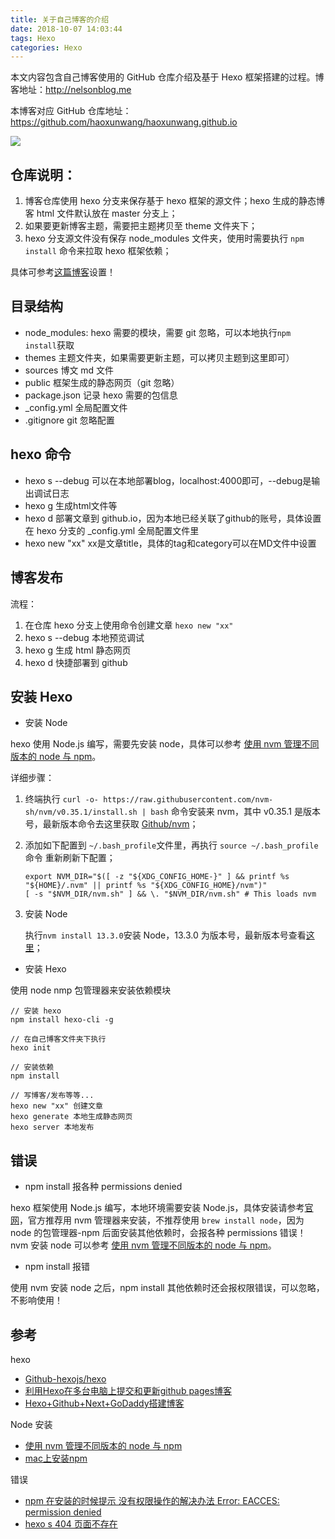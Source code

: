 ```yaml
---
title: 关于自己博客的介绍
date: 2018-10-07 14:03:44
tags: Hexo
categories: Hexo
---
```


本文内容包含自己博客使用的 GitHub 仓库介绍及基于 Hexo 框架搭建的过程。博客地址：http://nelsonblog.me

<!-- more -->

本博客对应 GitHub 仓库地址：https://github.com/haoxunwang/haoxunwang.github.io

<img src="http://wanghaoxun.com/img/Github-io-mine.jpg"/>

## 仓库说明：

1. 博客仓库使用 hexo 分支来保存基于 hexo 框架的源文件；hexo 生成的静态博客 html 文件默认放在 master 分支上；
2. 如果要更新博客主题，需要把主题拷贝至 theme 文件夹下；
3. hexo 分支源文件没有保存 node_modules 文件夹，使用时需要执行 `npm install` 命令来拉取 hexo 框架依赖；

具体可参考[这篇博客](https://www.jianshu.com/p/0b1fccce74e0)设置！

## 目录结构

* node_modules: hexo 需要的模块，需要 git 忽略，可以本地执行`npm install`获取
* themes 主题文件夹，如果需要更新主题，可以拷贝主题到这里即可）
* sources 博文 md 文件
* public 框架生成的静态网页（git 忽略）
* package.json 记录 hexo 需要的包信息
* _config.yml 全局配置文件
* .gitignore git 忽略配置

## hexo 命令

* hexo s --debug 可以在本地部署blog，localhost:4000即可，--debug是输出调试日志
* hexo g 生成html文件等
* hexo d 部署文章到 github.io，因为本地已经关联了github的账号，具体设置在 hexo 分支的 _config.yml 全局配置文件里
* hexo new "xx" xx是文章title，具体的tag和category可以在MD文件中设置

## 博客发布

流程：

1. 在仓库 hexo 分支上使用命令创建文章 `hexo new "xx"`
2. hexo s --debug 本地预览调试
3. hexo g 生成 html 静态网页
4. hexo d 快捷部署到 github 

## 安装 Hexo 

* 安装 Node 

hexo 使用 Node.js 编写，需要先安装 node，具体可以参考 [使用 nvm 管理不同版本的 node 与 npm](http://bubkoo.com/2017/01/08/quick-tip-multiple-versions-node-nvm/)。

详细步骤：

1. 终端执行 `curl -o- https://raw.githubusercontent.com/nvm-sh/nvm/v0.35.1/install.sh | bash` 命令安装来 nvm，其中 v0.35.1 是版本号，最新版本命令去这里获取 [Github/nvm](https://github.com/nvm-sh/nvm#install-script)；
2. 添加如下配置到 `~/.bash_profile`文件里，再执行 `source ~/.bash_profile` 命令 重新刷新下配置；
    ```
    export NVM_DIR="$([ -z "${XDG_CONFIG_HOME-}" ] && printf %s "${HOME}/.nvm" || printf %s "${XDG_CONFIG_HOME}/nvm")"
    [ -s "$NVM_DIR/nvm.sh" ] && \. "$NVM_DIR/nvm.sh" # This loads nvm
    ```
3. 安装 Node

    执行`nvm install 13.3.0`安装 Node，13.3.0 为版本号，最新版本号查看[这里](https://nodejs.org/en/)；

* 安装 Hexo 

使用 node nmp 包管理器来安装依赖模块

```
// 安装 hexo 
npm install hexo-cli -g

// 在自己博客文件夹下执行
hexo init 

// 安装依赖
npm install 

// 写博客/发布等等...
hexo new "xx" 创建文章
hexo generate 本地生成静态网页
hexo server 本地发布
```

## 错误

* npm install 报各种 permissions denied

hexo 框架使用 Node.js 编写，本地环境需要安装 Node.js，具体安装请参考[官网](https://docs.npmjs.com/resolving-eacces-permissions-errors-when-installing-packages-globally)，官方推荐用 nvm 管理器来安装，不推荐使用 `brew install node`，因为 node 的包管理器-npm 后面安装其他依赖时，会报各种 permissions 错误！ nvm 安装 node 可以参考 [使用 nvm 管理不同版本的 node 与 npm](http://bubkoo.com/2017/01/08/quick-tip-multiple-versions-node-nvm/)。

* npm install 报错

使用 nvm 安装 node 之后，npm install 其他依赖时还会报权限错误，可以忽略，不影响使用！


## 参考

hexo 

* [Github-hexojs/hexo](https://github.com/hexojs/hexo)
* [利用Hexo在多台电脑上提交和更新github pages博客](https://www.jianshu.com/p/0b1fccce74e0)
* [Hexo+Github+Next+GoDaddy搭建博客](http://lzhblog.site/2019/07/13/Hexo-Github-Next-GoDaddy%E6%90%AD%E5%BB%BA%E5%8D%9A%E5%AE%A2/)


Node 安装

* [使用 nvm 管理不同版本的 node 与 npm](http://bubkoo.com/2017/01/08/quick-tip-multiple-versions-node-nvm/)
* [mac上安装npm](https://www.jianshu.com/p/39b4339a9b60)

错误

* [npm 在安装的时候提示 没有权限操作的解决办法 Error: EACCES: permission denied](https://segmentfault.com/a/1190000018660227)
* [hexo s 404 页面不存在](https://github.com/hexojs/hexo/issues/1384)




